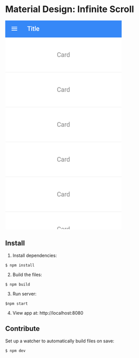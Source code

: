# Material Design: Infinite Scroll

![Screen](screenshot.gif)

## Install

1) Install dependencies:

```
$ npm install
```

2) Build the files:

```
$ npm build
```

3) Run server:

```
$npm start
```

4) View app at: http://localhost:8080

## Contribute

Set up a watcher to automatically build files on save:

```
$ npm dev
```
